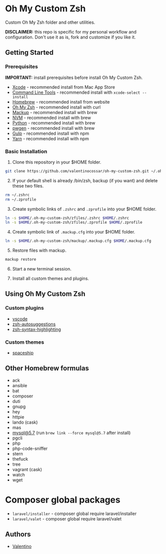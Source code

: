 # Oh My Custom Zsh

Custom Oh My Zsh folder and other utilities.

**DISCLAIMER:** this repo is specific for my personal workflow and configuration. Don't use it as is, fork and customize if you like it.

## Getting Started

### Prerequisites

**IMPORTANT:** install prerequisites before install Oh My Custom Zsh.

- [Xcode](https://developer.apple.com/xcode) - recommended install from Mac App Store
- [Command Line Tools](https://developer.apple.com/xcode/features) - recommended install with `xcode-select --install`
- [Homebrew](https://brew.sh/index_it.html) - recommended install from website
- [Oh My Zsh](https://github.com/robbyrussell/oh-my-zsh) - recommended install with curl
- [Mackup](https://github.com/lra/mackup) - recommended install with brew
- [NVM](https://github.com/creationix/nvm) - recommended install with brew
- [Python](https://www.python.org) - recommended install with brew
- [pwgen](https://sourceforge.net/projects/pwgen) - recommended install with brew
- [Gulp](http://gulpjs.com) - recommended install with npm
- [Yarn](https://yarnpkg.com) - recommended install with npm

### Basic Installation

1. Clone this repository in your \$HOME folder.

```sh
git clone https://github.com/valentinocossar/oh-my-custom-zsh.git ~/.oh-my-custom-zsh
```

2. If your default shell is already /bin/zsh, backup (if you want) and delete these two files.

```sh
rm ~/.zshrc
rm ~/.zprofile
```

3. Create symbolic links of `.zshrc` and `.zprofile` into your \$HOME folder.

```sh
ln -s $HOME/.oh-my-custom-zsh/zfiles/.zshrc $HOME/.zshrc
ln -s $HOME/.oh-my-custom-zsh/zfiles/.zprofile $HOME/.zprofile
```

4. Create symbolic link of `.mackup.cfg` into your \$HOME folder.

```sh
ln -s $HOME/.oh-my-custom-zsh/mackup/.mackup.cfg $HOME/.mackup.cfg
```

5. Restore files with mackup.

```sh
mackup restore
```

6. Start a new terminal session.

7. Install all custom themes and plugins.

## Using Oh My Custom Zsh

### Custom plugins

- [vscode](https://github.com/valentinocossar/vscode)
- [zsh-autosuggestions](https://github.com/zsh-users/zsh-autosuggestions)
- [zsh-syntax-highlighting](https://github.com/zsh-users/zsh-syntax-highlighting)

### Custom themes

- [spaceship](https://github.com/denysdovhan/spaceship-zsh-theme)

## Other Homebrew formulas

- ack
- ansible
- bat
- composer
- duti
- gnupg
- hey
- httpie
- lando (cask)
- mas
- mysql@5.7 (run `brew link --force mysql@5.7` after install)
- pgcli
- php
- php-code-sniffer
- stern
- thefuck
- tree
- vagrant (cask)
- watch
- wget

# Composer global packages

- `laravel/installer` - composer global require laravel/installer
- `laravel/valet` - composer global require laravel/valet

## Authors

- [Valentino](https://github.com/valentinocossar)
